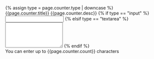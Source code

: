 
<form class="usa-form">
{% assign type = page.counter.type | downcase %}
  <div class="usa-character-count">
    <div class="usa-form-group">
      <label class="usa-label" for="with-hint-{{type}}">{{page.counter.title}}</label>
      <span id="with-hint-{{type}}-hint" class="usa-hint"
        >{{page.counter.desc}}</span
      >
      {% if type == "input" %}
        <input
        class="usa-{{page.counter.type}} usa-character-count__field"
        id="with-hint-input"
        maxlength="{{page.counter.count}}"
        name="with-hint-input"
        aria-describedby="with-hint-input-info with-hint-input-hint"
      />
      {% elsif type == "textarea" %}
        <textarea
        class="usa-textarea usa-character-count__field"
        id="with-hint-textarea"
        maxlength="{{page.counter.count}}"
        name="with-hint-textarea"
        rows="5"
        aria-describedby="with-hint-textarea-info with-hint-textarea-hint"
      ></textarea>
      {% endif %}
    </div>
    <span
      id="with-hint-{{type}}-info"
      class="usa-hint usa-character-count__message"
      aria-live="polite"
      >You can enter up to {{page.counter.count}} characters</span
    >
  </div>
</form>